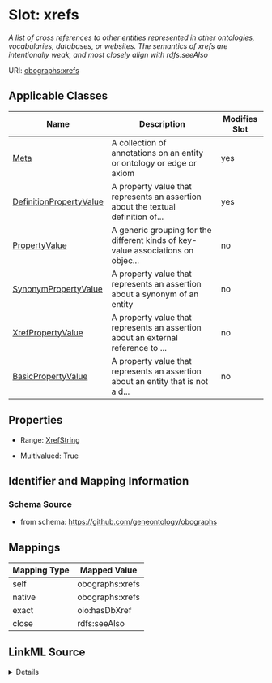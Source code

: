 

# Slot: xrefs


_A list of cross references to other entities represented in other ontologies, vocabularies, databases, or websites. The semantics of xrefs are intentionally weak, and most closely align with rdfs:seeAlso_





URI: [obographs:xrefs](https://github.com/geneontology/obographs/xrefs)



<!-- no inheritance hierarchy -->





## Applicable Classes

| Name | Description | Modifies Slot |
| --- | --- | --- |
| [Meta](Meta.md) | A collection of annotations on an entity or ontology or edge or axiom |  yes  |
| [DefinitionPropertyValue](DefinitionPropertyValue.md) | A property value that represents an assertion about the textual definition of... |  yes  |
| [PropertyValue](PropertyValue.md) | A generic grouping for the different kinds of key-value associations on objec... |  no  |
| [SynonymPropertyValue](SynonymPropertyValue.md) | A property value that represents an assertion about a synonym of an entity |  no  |
| [XrefPropertyValue](XrefPropertyValue.md) | A property value that represents an assertion about an external reference to ... |  no  |
| [BasicPropertyValue](BasicPropertyValue.md) | A property value that represents an assertion about an entity that is not a d... |  no  |







## Properties

* Range: [XrefString](XrefString.md)

* Multivalued: True





## Identifier and Mapping Information







### Schema Source


* from schema: https://github.com/geneontology/obographs




## Mappings

| Mapping Type | Mapped Value |
| ---  | ---  |
| self | obographs:xrefs |
| native | obographs:xrefs |
| exact | oio:hasDbXref |
| close | rdfs:seeAlso |




## LinkML Source

<details>
```yaml
name: xrefs
description: A list of cross references to other entities represented in other ontologies,
  vocabularies, databases, or websites. The semantics of xrefs are intentionally weak,
  and most closely align with rdfs:seeAlso
from_schema: https://github.com/geneontology/obographs
exact_mappings:
- oio:hasDbXref
close_mappings:
- rdfs:seeAlso
rank: 1000
alias: xrefs
domain_of:
- Meta
- PropertyValue
range: XrefString
multivalued: true

```
</details>
